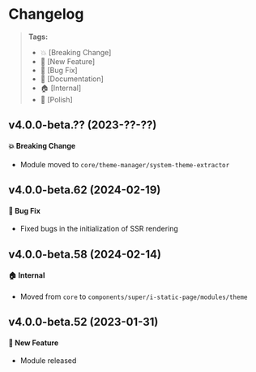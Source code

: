 Changelog
=========

> **Tags:**
> - :boom:       [Breaking Change]
> - :rocket:     [New Feature]
> - :bug:        [Bug Fix]
> - :memo:       [Documentation]
> - :house:      [Internal]
> - :nail_care:  [Polish]

## v4.0.0-beta.?? (2023-??-??)

#### :boom: Breaking Change

* Module moved to `core/theme-manager/system-theme-extractor`

## v4.0.0-beta.62 (2024-02-19)

#### :bug: Bug Fix

* Fixed bugs in the initialization of SSR rendering

## v4.0.0-beta.58 (2024-02-14)

#### :house: Internal

* Moved from `core` to `components/super/i-static-page/modules/theme`

## v4.0.0-beta.52 (2023-01-31)

#### :rocket: New Feature

* Module released
